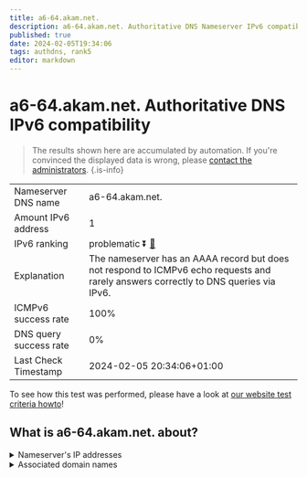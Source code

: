 ```yaml
---
title: a6-64.akam.net.
description: a6-64.akam.net. Authoritative DNS Nameserver IPv6 compatibility
published: true
date: 2024-02-05T19:34:06
tags: authdns, rank5
editor: markdown
---
```


# a6-64.akam.net. Authoritative DNS IPv6 compatibility

> The results shown here are accumulated by automation. If you're convinced the displayed data is wrong, please [contact the administrators](/howto/chat). 
{.is-info}




|   |   |
| - | - |
| Nameserver DNS name | a6-64.akam.net.
| Amount IPv6 address | 1
| IPv6 ranking | problematic :arrow_double_down: [🔗](/howto/ranking) |
| Explanation | The nameserver has an AAAA record but does not respond to ICMPv6 echo requests and rarely answers correctly to DNS queries via IPv6. |
| ICMPv6 success rate | 100%|
| DNS query success rate | 0% |
| Last Check Timestamp | 2024-02-05 20:34:06+01:00 |

To see how this test was performed, please have a look at [our website test criteria howto](/howto/testcriteria/authdns)!


## What is a6-64.akam.net. about?




<details>
<summary>Nameserver's IP addresses</summary>

2600:1401:1::40

</details>



<details>
<summary>Associated domain names</summary>

www.bbva.com

www.dailymail.co.uk

</details>
